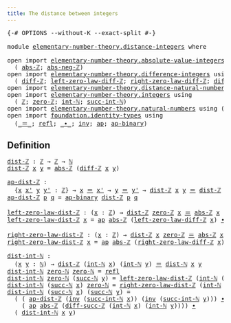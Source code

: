 ```yaml
---
title: The distance between integers
---
```


<pre class="Agda"><a id="55" class="Symbol">{-#</a> <a id="59" class="Keyword">OPTIONS</a> <a id="67" class="Pragma">--without-K</a> <a id="79" class="Pragma">--exact-split</a> <a id="93" class="Symbol">#-}</a>

<a id="98" class="Keyword">module</a> <a id="105" href="elementary-number-theory.distance-integers.html" class="Module">elementary-number-theory.distance-integers</a> <a id="148" class="Keyword">where</a>

<a id="155" class="Keyword">open</a> <a id="160" class="Keyword">import</a> <a id="167" href="elementary-number-theory.absolute-value-integers.html" class="Module">elementary-number-theory.absolute-value-integers</a> <a id="216" class="Keyword">using</a>
  <a id="224" class="Symbol">(</a> <a id="226" href="elementary-number-theory.absolute-value-integers.html#1168" class="Function">abs-ℤ</a><a id="231" class="Symbol">;</a> <a id="233" href="elementary-number-theory.absolute-value-integers.html#1411" class="Function">abs-neg-ℤ</a><a id="242" class="Symbol">)</a>
<a id="244" class="Keyword">open</a> <a id="249" class="Keyword">import</a> <a id="256" href="elementary-number-theory.difference-integers.html" class="Module">elementary-number-theory.difference-integers</a> <a id="301" class="Keyword">using</a>
  <a id="309" class="Symbol">(</a> <a id="311" href="elementary-number-theory.difference-integers.html#1194" class="Function">diff-ℤ</a><a id="317" class="Symbol">;</a> <a id="319" href="elementary-number-theory.difference-integers.html#1850" class="Function">left-zero-law-diff-ℤ</a><a id="339" class="Symbol">;</a> <a id="341" href="elementary-number-theory.difference-integers.html#1965" class="Function">right-zero-law-diff-ℤ</a><a id="362" class="Symbol">;</a> <a id="364" href="elementary-number-theory.difference-integers.html#4183" class="Function">diff-succ-ℤ</a><a id="375" class="Symbol">)</a>
<a id="377" class="Keyword">open</a> <a id="382" class="Keyword">import</a> <a id="389" href="elementary-number-theory.distance-natural-numbers.html" class="Module">elementary-number-theory.distance-natural-numbers</a> <a id="439" class="Keyword">using</a> <a id="445" class="Symbol">(</a><a id="446" href="elementary-number-theory.distance-natural-numbers.html#1255" class="Function">dist-ℕ</a><a id="452" class="Symbol">)</a>
<a id="454" class="Keyword">open</a> <a id="459" class="Keyword">import</a> <a id="466" href="elementary-number-theory.integers.html" class="Module">elementary-number-theory.integers</a> <a id="500" class="Keyword">using</a>
  <a id="508" class="Symbol">(</a> <a id="510" href="elementary-number-theory.integers.html#1881" class="Function">ℤ</a><a id="511" class="Symbol">;</a> <a id="513" href="elementary-number-theory.integers.html#2134" class="Function">zero-ℤ</a><a id="519" class="Symbol">;</a> <a id="521" href="elementary-number-theory.integers.html#2509" class="Function">int-ℕ</a><a id="526" class="Symbol">;</a> <a id="528" href="elementary-number-theory.integers.html#10831" class="Function">succ-int-ℕ</a><a id="538" class="Symbol">)</a>
<a id="540" class="Keyword">open</a> <a id="545" class="Keyword">import</a> <a id="552" href="elementary-number-theory.natural-numbers.html" class="Module">elementary-number-theory.natural-numbers</a> <a id="593" class="Keyword">using</a> <a id="599" class="Symbol">(</a><a id="600" href="elementary-number-theory.natural-numbers.html#1458" class="Datatype">ℕ</a><a id="601" class="Symbol">;</a> <a id="603" href="elementary-number-theory.natural-numbers.html#1479" class="InductiveConstructor">zero-ℕ</a><a id="609" class="Symbol">;</a> <a id="611" href="elementary-number-theory.natural-numbers.html#1492" class="InductiveConstructor">succ-ℕ</a><a id="617" class="Symbol">)</a>
<a id="619" class="Keyword">open</a> <a id="624" class="Keyword">import</a> <a id="631" href="foundation.identity-types.html" class="Module">foundation.identity-types</a> <a id="657" class="Keyword">using</a>
  <a id="665" class="Symbol">(</a><a id="666" href="foundation-core.identity-types.html#1865" class="Function Operator">_＝_</a><a id="669" class="Symbol">;</a> <a id="671" href="foundation-core.identity-types.html#1820" class="InductiveConstructor">refl</a><a id="675" class="Symbol">;</a> <a id="677" href="foundation-core.identity-types.html#2425" class="Function Operator">_∙_</a><a id="680" class="Symbol">;</a> <a id="682" href="foundation-core.identity-types.html#2729" class="Function">inv</a><a id="685" class="Symbol">;</a> <a id="687" href="foundation-core.identity-types.html#4003" class="Function">ap</a><a id="689" class="Symbol">;</a> <a id="691" href="foundation-core.identity-types.html#7450" class="Function">ap-binary</a><a id="700" class="Symbol">)</a>
</pre>
## Definition

<pre class="Agda"><a id="dist-ℤ"></a><a id="730" href="elementary-number-theory.distance-integers.html#730" class="Function">dist-ℤ</a> <a id="737" class="Symbol">:</a> <a id="739" href="elementary-number-theory.integers.html#1881" class="Function">ℤ</a> <a id="741" class="Symbol">→</a> <a id="743" href="elementary-number-theory.integers.html#1881" class="Function">ℤ</a> <a id="745" class="Symbol">→</a> <a id="747" href="elementary-number-theory.natural-numbers.html#1458" class="Datatype">ℕ</a>
<a id="749" href="elementary-number-theory.distance-integers.html#730" class="Function">dist-ℤ</a> <a id="756" href="elementary-number-theory.distance-integers.html#756" class="Bound">x</a> <a id="758" href="elementary-number-theory.distance-integers.html#758" class="Bound">y</a> <a id="760" class="Symbol">=</a> <a id="762" href="elementary-number-theory.absolute-value-integers.html#1168" class="Function">abs-ℤ</a> <a id="768" class="Symbol">(</a><a id="769" href="elementary-number-theory.difference-integers.html#1194" class="Function">diff-ℤ</a> <a id="776" href="elementary-number-theory.distance-integers.html#756" class="Bound">x</a> <a id="778" href="elementary-number-theory.distance-integers.html#758" class="Bound">y</a><a id="779" class="Symbol">)</a>

<a id="ap-dist-ℤ"></a><a id="782" href="elementary-number-theory.distance-integers.html#782" class="Function">ap-dist-ℤ</a> <a id="792" class="Symbol">:</a>
  <a id="796" class="Symbol">{</a><a id="797" href="elementary-number-theory.distance-integers.html#797" class="Bound">x</a> <a id="799" href="elementary-number-theory.distance-integers.html#799" class="Bound">x&#39;</a> <a id="802" href="elementary-number-theory.distance-integers.html#802" class="Bound">y</a> <a id="804" href="elementary-number-theory.distance-integers.html#804" class="Bound">y&#39;</a> <a id="807" class="Symbol">:</a> <a id="809" href="elementary-number-theory.integers.html#1881" class="Function">ℤ</a><a id="810" class="Symbol">}</a> <a id="812" class="Symbol">→</a> <a id="814" href="elementary-number-theory.distance-integers.html#797" class="Bound">x</a> <a id="816" href="foundation-core.identity-types.html#1865" class="Function Operator">＝</a> <a id="818" href="elementary-number-theory.distance-integers.html#799" class="Bound">x&#39;</a> <a id="821" class="Symbol">→</a> <a id="823" href="elementary-number-theory.distance-integers.html#802" class="Bound">y</a> <a id="825" href="foundation-core.identity-types.html#1865" class="Function Operator">＝</a> <a id="827" href="elementary-number-theory.distance-integers.html#804" class="Bound">y&#39;</a> <a id="830" class="Symbol">→</a> <a id="832" href="elementary-number-theory.distance-integers.html#730" class="Function">dist-ℤ</a> <a id="839" href="elementary-number-theory.distance-integers.html#797" class="Bound">x</a> <a id="841" href="elementary-number-theory.distance-integers.html#802" class="Bound">y</a> <a id="843" href="foundation-core.identity-types.html#1865" class="Function Operator">＝</a> <a id="845" href="elementary-number-theory.distance-integers.html#730" class="Function">dist-ℤ</a> <a id="852" href="elementary-number-theory.distance-integers.html#799" class="Bound">x&#39;</a> <a id="855" href="elementary-number-theory.distance-integers.html#804" class="Bound">y&#39;</a>
<a id="858" href="elementary-number-theory.distance-integers.html#782" class="Function">ap-dist-ℤ</a> <a id="868" href="elementary-number-theory.distance-integers.html#868" class="Bound">p</a> <a id="870" href="elementary-number-theory.distance-integers.html#870" class="Bound">q</a> <a id="872" class="Symbol">=</a> <a id="874" href="foundation-core.identity-types.html#7450" class="Function">ap-binary</a> <a id="884" href="elementary-number-theory.distance-integers.html#730" class="Function">dist-ℤ</a> <a id="891" href="elementary-number-theory.distance-integers.html#868" class="Bound">p</a> <a id="893" href="elementary-number-theory.distance-integers.html#870" class="Bound">q</a>

<a id="left-zero-law-dist-ℤ"></a><a id="896" href="elementary-number-theory.distance-integers.html#896" class="Function">left-zero-law-dist-ℤ</a> <a id="917" class="Symbol">:</a> <a id="919" class="Symbol">(</a><a id="920" href="elementary-number-theory.distance-integers.html#920" class="Bound">x</a> <a id="922" class="Symbol">:</a> <a id="924" href="elementary-number-theory.integers.html#1881" class="Function">ℤ</a><a id="925" class="Symbol">)</a> <a id="927" class="Symbol">→</a> <a id="929" href="elementary-number-theory.distance-integers.html#730" class="Function">dist-ℤ</a> <a id="936" href="elementary-number-theory.integers.html#2134" class="Function">zero-ℤ</a> <a id="943" href="elementary-number-theory.distance-integers.html#920" class="Bound">x</a> <a id="945" href="foundation-core.identity-types.html#1865" class="Function Operator">＝</a> <a id="947" href="elementary-number-theory.absolute-value-integers.html#1168" class="Function">abs-ℤ</a> <a id="953" href="elementary-number-theory.distance-integers.html#920" class="Bound">x</a>
<a id="955" href="elementary-number-theory.distance-integers.html#896" class="Function">left-zero-law-dist-ℤ</a> <a id="976" href="elementary-number-theory.distance-integers.html#976" class="Bound">x</a> <a id="978" class="Symbol">=</a> <a id="980" href="foundation-core.identity-types.html#4003" class="Function">ap</a> <a id="983" href="elementary-number-theory.absolute-value-integers.html#1168" class="Function">abs-ℤ</a> <a id="989" class="Symbol">(</a><a id="990" href="elementary-number-theory.difference-integers.html#1850" class="Function">left-zero-law-diff-ℤ</a> <a id="1011" href="elementary-number-theory.distance-integers.html#976" class="Bound">x</a><a id="1012" class="Symbol">)</a> <a id="1014" href="foundation-core.identity-types.html#2425" class="Function Operator">∙</a> <a id="1016" href="elementary-number-theory.absolute-value-integers.html#1411" class="Function">abs-neg-ℤ</a> <a id="1026" href="elementary-number-theory.distance-integers.html#976" class="Bound">x</a>

<a id="right-zero-law-dist-ℤ"></a><a id="1029" href="elementary-number-theory.distance-integers.html#1029" class="Function">right-zero-law-dist-ℤ</a> <a id="1051" class="Symbol">:</a> <a id="1053" class="Symbol">(</a><a id="1054" href="elementary-number-theory.distance-integers.html#1054" class="Bound">x</a> <a id="1056" class="Symbol">:</a> <a id="1058" href="elementary-number-theory.integers.html#1881" class="Function">ℤ</a><a id="1059" class="Symbol">)</a> <a id="1061" class="Symbol">→</a> <a id="1063" href="elementary-number-theory.distance-integers.html#730" class="Function">dist-ℤ</a> <a id="1070" href="elementary-number-theory.distance-integers.html#1054" class="Bound">x</a> <a id="1072" href="elementary-number-theory.integers.html#2134" class="Function">zero-ℤ</a> <a id="1079" href="foundation-core.identity-types.html#1865" class="Function Operator">＝</a> <a id="1081" href="elementary-number-theory.absolute-value-integers.html#1168" class="Function">abs-ℤ</a> <a id="1087" href="elementary-number-theory.distance-integers.html#1054" class="Bound">x</a>
<a id="1089" href="elementary-number-theory.distance-integers.html#1029" class="Function">right-zero-law-dist-ℤ</a> <a id="1111" href="elementary-number-theory.distance-integers.html#1111" class="Bound">x</a> <a id="1113" class="Symbol">=</a> <a id="1115" href="foundation-core.identity-types.html#4003" class="Function">ap</a> <a id="1118" href="elementary-number-theory.absolute-value-integers.html#1168" class="Function">abs-ℤ</a> <a id="1124" class="Symbol">(</a><a id="1125" href="elementary-number-theory.difference-integers.html#1965" class="Function">right-zero-law-diff-ℤ</a> <a id="1147" href="elementary-number-theory.distance-integers.html#1111" class="Bound">x</a><a id="1148" class="Symbol">)</a>

<a id="dist-int-ℕ"></a><a id="1151" href="elementary-number-theory.distance-integers.html#1151" class="Function">dist-int-ℕ</a> <a id="1162" class="Symbol">:</a>
  <a id="1166" class="Symbol">(</a><a id="1167" href="elementary-number-theory.distance-integers.html#1167" class="Bound">x</a> <a id="1169" href="elementary-number-theory.distance-integers.html#1169" class="Bound">y</a> <a id="1171" class="Symbol">:</a> <a id="1173" href="elementary-number-theory.natural-numbers.html#1458" class="Datatype">ℕ</a><a id="1174" class="Symbol">)</a> <a id="1176" class="Symbol">→</a> <a id="1178" href="elementary-number-theory.distance-integers.html#730" class="Function">dist-ℤ</a> <a id="1185" class="Symbol">(</a><a id="1186" href="elementary-number-theory.integers.html#2509" class="Function">int-ℕ</a> <a id="1192" href="elementary-number-theory.distance-integers.html#1167" class="Bound">x</a><a id="1193" class="Symbol">)</a> <a id="1195" class="Symbol">(</a><a id="1196" href="elementary-number-theory.integers.html#2509" class="Function">int-ℕ</a> <a id="1202" href="elementary-number-theory.distance-integers.html#1169" class="Bound">y</a><a id="1203" class="Symbol">)</a> <a id="1205" href="foundation-core.identity-types.html#1865" class="Function Operator">＝</a> <a id="1207" href="elementary-number-theory.distance-natural-numbers.html#1255" class="Function">dist-ℕ</a> <a id="1214" href="elementary-number-theory.distance-integers.html#1167" class="Bound">x</a> <a id="1216" href="elementary-number-theory.distance-integers.html#1169" class="Bound">y</a>
<a id="1218" href="elementary-number-theory.distance-integers.html#1151" class="Function">dist-int-ℕ</a> <a id="1229" href="elementary-number-theory.natural-numbers.html#1479" class="InductiveConstructor">zero-ℕ</a> <a id="1236" href="elementary-number-theory.natural-numbers.html#1479" class="InductiveConstructor">zero-ℕ</a> <a id="1243" class="Symbol">=</a> <a id="1245" href="foundation-core.identity-types.html#1820" class="InductiveConstructor">refl</a>
<a id="1250" href="elementary-number-theory.distance-integers.html#1151" class="Function">dist-int-ℕ</a> <a id="1261" href="elementary-number-theory.natural-numbers.html#1479" class="InductiveConstructor">zero-ℕ</a> <a id="1268" class="Symbol">(</a><a id="1269" href="elementary-number-theory.natural-numbers.html#1492" class="InductiveConstructor">succ-ℕ</a> <a id="1276" href="elementary-number-theory.distance-integers.html#1276" class="Bound">y</a><a id="1277" class="Symbol">)</a> <a id="1279" class="Symbol">=</a> <a id="1281" href="elementary-number-theory.distance-integers.html#896" class="Function">left-zero-law-dist-ℤ</a> <a id="1302" class="Symbol">(</a><a id="1303" href="elementary-number-theory.integers.html#2509" class="Function">int-ℕ</a> <a id="1309" class="Symbol">(</a><a id="1310" href="elementary-number-theory.natural-numbers.html#1492" class="InductiveConstructor">succ-ℕ</a> <a id="1317" href="elementary-number-theory.distance-integers.html#1276" class="Bound">y</a><a id="1318" class="Symbol">))</a>
<a id="1321" href="elementary-number-theory.distance-integers.html#1151" class="Function">dist-int-ℕ</a> <a id="1332" class="Symbol">(</a><a id="1333" href="elementary-number-theory.natural-numbers.html#1492" class="InductiveConstructor">succ-ℕ</a> <a id="1340" href="elementary-number-theory.distance-integers.html#1340" class="Bound">x</a><a id="1341" class="Symbol">)</a> <a id="1343" href="elementary-number-theory.natural-numbers.html#1479" class="InductiveConstructor">zero-ℕ</a> <a id="1350" class="Symbol">=</a> <a id="1352" href="elementary-number-theory.distance-integers.html#1029" class="Function">right-zero-law-dist-ℤ</a> <a id="1374" class="Symbol">(</a><a id="1375" href="elementary-number-theory.integers.html#2509" class="Function">int-ℕ</a> <a id="1381" class="Symbol">(</a><a id="1382" href="elementary-number-theory.natural-numbers.html#1492" class="InductiveConstructor">succ-ℕ</a> <a id="1389" href="elementary-number-theory.distance-integers.html#1340" class="Bound">x</a><a id="1390" class="Symbol">))</a>
<a id="1393" href="elementary-number-theory.distance-integers.html#1151" class="Function">dist-int-ℕ</a> <a id="1404" class="Symbol">(</a><a id="1405" href="elementary-number-theory.natural-numbers.html#1492" class="InductiveConstructor">succ-ℕ</a> <a id="1412" href="elementary-number-theory.distance-integers.html#1412" class="Bound">x</a><a id="1413" class="Symbol">)</a> <a id="1415" class="Symbol">(</a><a id="1416" href="elementary-number-theory.natural-numbers.html#1492" class="InductiveConstructor">succ-ℕ</a> <a id="1423" href="elementary-number-theory.distance-integers.html#1423" class="Bound">y</a><a id="1424" class="Symbol">)</a> <a id="1426" class="Symbol">=</a>
  <a id="1430" class="Symbol">(</a> <a id="1432" class="Symbol">(</a> <a id="1434" href="elementary-number-theory.distance-integers.html#782" class="Function">ap-dist-ℤ</a> <a id="1444" class="Symbol">(</a><a id="1445" href="foundation-core.identity-types.html#2729" class="Function">inv</a> <a id="1449" class="Symbol">(</a><a id="1450" href="elementary-number-theory.integers.html#10831" class="Function">succ-int-ℕ</a> <a id="1461" href="elementary-number-theory.distance-integers.html#1412" class="Bound">x</a><a id="1462" class="Symbol">))</a> <a id="1465" class="Symbol">(</a><a id="1466" href="foundation-core.identity-types.html#2729" class="Function">inv</a> <a id="1470" class="Symbol">(</a><a id="1471" href="elementary-number-theory.integers.html#10831" class="Function">succ-int-ℕ</a> <a id="1482" href="elementary-number-theory.distance-integers.html#1423" class="Bound">y</a><a id="1483" class="Symbol">)))</a> <a id="1487" href="foundation-core.identity-types.html#2425" class="Function Operator">∙</a>
    <a id="1493" class="Symbol">(</a> <a id="1495" href="foundation-core.identity-types.html#4003" class="Function">ap</a> <a id="1498" href="elementary-number-theory.absolute-value-integers.html#1168" class="Function">abs-ℤ</a> <a id="1504" class="Symbol">(</a><a id="1505" href="elementary-number-theory.difference-integers.html#4183" class="Function">diff-succ-ℤ</a> <a id="1517" class="Symbol">(</a><a id="1518" href="elementary-number-theory.integers.html#2509" class="Function">int-ℕ</a> <a id="1524" href="elementary-number-theory.distance-integers.html#1412" class="Bound">x</a><a id="1525" class="Symbol">)</a> <a id="1527" class="Symbol">(</a><a id="1528" href="elementary-number-theory.integers.html#2509" class="Function">int-ℕ</a> <a id="1534" href="elementary-number-theory.distance-integers.html#1423" class="Bound">y</a><a id="1535" class="Symbol">))))</a> <a id="1540" href="foundation-core.identity-types.html#2425" class="Function Operator">∙</a>
  <a id="1544" class="Symbol">(</a> <a id="1546" href="elementary-number-theory.distance-integers.html#1151" class="Function">dist-int-ℕ</a> <a id="1557" href="elementary-number-theory.distance-integers.html#1412" class="Bound">x</a> <a id="1559" href="elementary-number-theory.distance-integers.html#1423" class="Bound">y</a><a id="1560" class="Symbol">)</a>
</pre>
